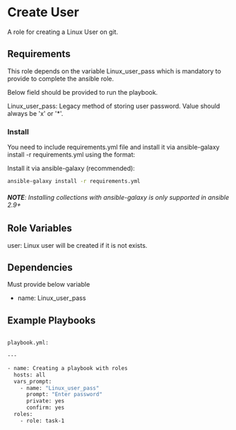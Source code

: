 
# Create User

A role for creating a Linux User on git.


## Requirements

This role depends on the variable Linux_user_pass which is mandatory to provide to complete the ansible role.

Below field should be provided to run the playbook.

Linux_user_pass: Legacy method of storing user password. Value should always be 'x' or '*'.

### Install

You need to include requirements.yml file and install it via ansible-galaxy install -r requirements.yml using the format:

Install it via ansible-galaxy (recommended):

```bash
ansible-galaxy install -r requirements.yml
```
###### *__NOTE__: Installing collections with ansible-galaxy is only supported in ansible 2.9+*


## Role Variables

user: Linux user will be created if it is not exists.

## Dependencies

Must provide below variable
- name: Linux_user_pass 

## Example Playbooks

```bash

playbook.yml:

---

- name: Creating a playbook with roles
  hosts: all
  vars_prompt:
    - name: "Linux_user_pass"
      prompt: "Enter password"
      private: yes
      confirm: yes
  roles:
    - role: task-1
```

